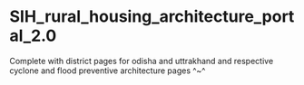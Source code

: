 # SIH_rural_housing_architecture_portal_2.0
Complete with district pages for odisha and uttrakhand and respective cyclone and flood preventive architecture pages ^~^
